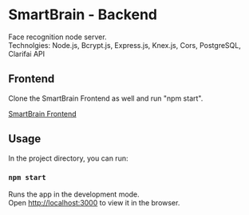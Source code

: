 # SmartBrain - Backend

Face recognition node server. <br/> 
Technolgies: Node.js, Bcrypt.js, Express.js, Knex.js, Cors, PostgreSQL, Clarifai API

## Frontend 

Clone the SmartBrain Frontend as well and run "npm start".

[SmartBrain Frontend](https://github.com/Jenkins1128/facerecognitionbrain/)

## Usage

In the project directory, you can run:

### `npm start`

Runs the app in the development mode.\
Open [http://localhost:3000](http://localhost:3000) to view it in the browser.

